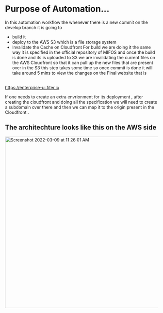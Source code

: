 # Purpose of Automation...
In this automation workflow the whenever there is a new commit on the develop branch it is going to
 - build it 
 - deploy to the AWS S3 which is a file storage system
 - Invalidate the Cache on Cloudfront
For build we are doing it the same way it is specified in the official repository of MIFOS and once the build is done and its is uploaded to S3 we are 
invalidating the current files on the AWS Cloudfront so that it can pull up the new files that are present over in the S3 this step takes some time so once commit is done 
it will take around 5 mins to view the changes on the Final website that is

<br /> https://enterprise-ui.fiter.io <br />

If one needs to create an extra envrionment for its deployment , after creating the cloudfront and doing all the specification we will need to create a subdomain over 
there and then we can map it to the origin present in the Cloudfront .
## The architechture looks like this on the AWS side
<img width="566" alt="Screenshot 2022-03-09 at 11 26 01 AM" src="https://user-images.githubusercontent.com/12393562/157381244-665c732b-508c-46eb-bcff-e9ab7fb0b3ce.png">
